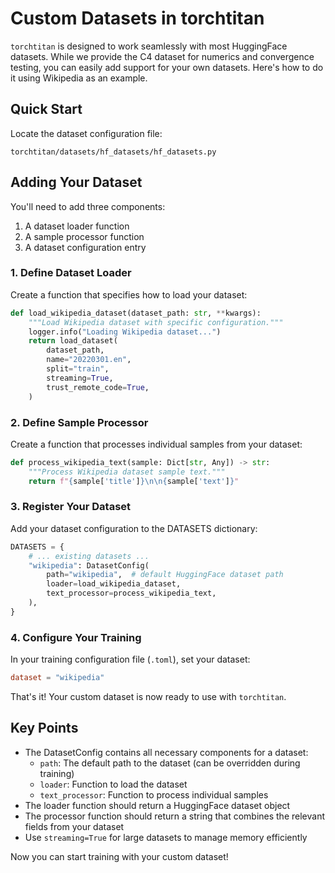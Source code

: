 # Custom Datasets in torchtitan

`torchtitan` is designed to work seamlessly with most HuggingFace datasets. While we provide the C4 dataset for numerics and convergence testing, you can easily add support for your own datasets. Here's how to do it using Wikipedia as an example.

## Quick Start
Locate the dataset configuration file:
```
torchtitan/datasets/hf_datasets/hf_datasets.py
```

## Adding Your Dataset
You'll need to add three components:
1. A dataset loader function
2. A sample processor function
3. A dataset configuration entry

### 1. Define Dataset Loader
Create a function that specifies how to load your dataset:

```python
def load_wikipedia_dataset(dataset_path: str, **kwargs):
    """Load Wikipedia dataset with specific configuration."""
    logger.info("Loading Wikipedia dataset...")
    return load_dataset(
        dataset_path,
        name="20220301.en",
        split="train",
        streaming=True,
        trust_remote_code=True,
    )
```

### 2. Define Sample Processor
Create a function that processes individual samples from your dataset:

```python
def process_wikipedia_text(sample: Dict[str, Any]) -> str:
    """Process Wikipedia dataset sample text."""
    return f"{sample['title']}\n\n{sample['text']}"
```

### 3. Register Your Dataset
Add your dataset configuration to the DATASETS dictionary:

```python
DATASETS = {
    # ... existing datasets ...
    "wikipedia": DatasetConfig(
        path="wikipedia",  # default HuggingFace dataset path
        loader=load_wikipedia_dataset,
        text_processor=process_wikipedia_text,
    ),
}
```

### 4. Configure Your Training
In your training configuration file (`.toml`), set your dataset:

```toml
dataset = "wikipedia"
```

That's it! Your custom dataset is now ready to use with `torchtitan`.

## Key Points
- The DatasetConfig contains all necessary components for a dataset:
  - `path`: The default path to the dataset (can be overridden during training)
  - `loader`: Function to load the dataset
  - `text_processor`: Function to process individual samples
- The loader function should return a HuggingFace dataset object
- The processor function should return a string that combines the relevant fields from your dataset
- Use `streaming=True` for large datasets to manage memory efficiently

Now you can start training with your custom dataset!

